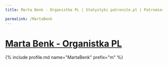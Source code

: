 ```yaml
---
title: Marta Benk - Organistka PL | Statystyki patronite.pl | Patromierz

permalink: /MartaBenk
---
```


# [Marta Benk - Organistka PL](https://patronite.pl/MartaBenk)

{% include profile.md name="MartaBenk" prefix="m" %}
